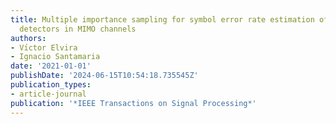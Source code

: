 ```yaml
---
title: Multiple importance sampling for symbol error rate estimation of maximum-likelihood
  detectors in MIMO channels
authors:
- Vı́ctor Elvira
- Ignacio Santamaria
date: '2021-01-01'
publishDate: '2024-06-15T10:54:18.735545Z'
publication_types:
- article-journal
publication: '*IEEE Transactions on Signal Processing*'
---
```

